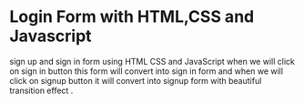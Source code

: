 # Login Form with HTML,CSS and Javascript
sign up and sign in form using HTML CSS and JavaScript when we will click on sign in button this form will convert into sign in form and when we will click on signup button it will convert into signup form with beautiful transition effect .
